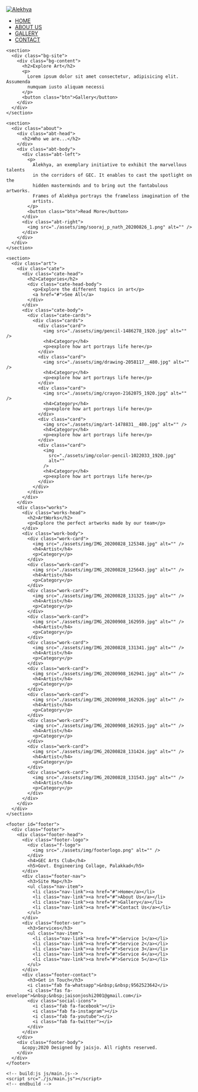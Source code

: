 <!DOCTYPE html>
<html lang="en">
  <head>
    <meta charset="UTF-8" />
    <meta name="viewport" content="width=device-width, initial-scale=1.0" />
    <title>Document</title>
    <!-- build:css css/main.css-->
    <link rel="stylesheet" href="./css/all.css" />
    <link rel="stylesheet" href="./css/style.css" />
    <!-- endbuild -->
  </head>
  <body>
    <nav class="navbar">
      <a href="#" class="nav-brand"
        ><img src="./assets/img/logo-alekhya2.png" alt="Alekhya"
      /></a>
      <div class="hamburger">
        <!-- <i class="fa fa-bars toggle-icon"></i> -->
        <div class="line"></div>
        <div class="line"></div>
        <div class="line"></div>
      </div>
      <div class="navbar-nav">
        <ul class="nav-item">
          <li class="nav-link"><a href="#" onclick="navlink()">HOME</a></li>
          <li class="nav-link"><a href="#" onclick="navlink()">ABOUT US</a></li>
          <li class="nav-link"><a href="#" onclick="navlink()">GALLERY</a></li>
          <li class="nav-link">
            <a href="#footer" onclick="navlink()">CONTACT</a>
          </li>
        </ul>
      </div>
    </nav>

    <section>
      <div class="bg-site">
        <div class="bg-content">
          <h2>Explore Art</h2>
          <p>
            Lorem ipsum dolor sit amet consectetur, adipisicing elit. Assumenda
            numquam iusto aliquam necessi
          </p>
          <button class="btn">Gallery</button>
        </div>
      </div>
    </section>

    <section>
      <div class="about">
        <div class="abt-head">
          <h2>Who we are...</h2>
        </div>
        <div class="abt-body">
          <div class="abt-left">
            <p>
              Alekhya, an exemplary initiative to exhibit the marvellous talents
              in the corridors of GEC. It enables to cast the spotlight on the
              hidden masterminds and to bring out the fantabulous artworks.
              Frames of Alekhya portrays the frameless imagination of the
              artists.
            </p>
            <button class="btn">Read More</button>
          </div>
          <div class="abt-right">
            <img src="./assets/img/sooraj_p_nath_20200826_1.png" alt="" />
          </div>
        </div>
      </div>
    </section>

    <section>
      <div class="art">
        <div class="cate">
          <div class="cate-head">
            <h2>Categories</h2>
            <div class="cate-head-body">
              <p>Explore the different topics in art</p>
              <a href="#">See All</a>
            </div>
          </div>
          <div class="cate-body">
            <div class="cate-cards">
              <div class="cards">
                <div class="card">
                  <img src="./assets/img/pencil-1486278_1920.jpg" alt="" />
                  <h4>Category</h4>
                  <p>explore how art portrays life here</p>
                </div>
                <div class="card">
                  <img src="./assets/img/drawing-2058117__480.jpg" alt="" />
                  <h4>Category</h4>
                  <p>explore how art portrays life here</p>
                </div>
                <div class="card">
                  <img src="./assets/img/crayon-2162075_1920.jpg" alt="" />
                  <h4>Category</h4>
                  <p>explore how art portrays life here</p>
                </div>
                <div class="card">
                  <img src="./assets/img/art-1478831__480.jpg" alt="" />
                  <h4>Category</h4>
                  <p>explore how art portrays life here</p>
                </div>
                <div class="card">
                  <img
                    src="./assets/img/color-pencil-1022033_1920.jpg"
                    alt=""
                  />
                  <h4>Category</h4>
                  <p>explore how art portrays life here</p>
                </div>
              </div>
            </div>
          </div>
        </div>
        <div class="works">
          <div class="works-head">
            <h2>ArtWorks</h2>
            <p>Explore the perfect artworks made by our team</p>
          </div>
          <div class="work-body">
            <div class="work-card">
              <img src="./assets/img/IMG_20200828_125348.jpg" alt="" />
              <h4>Artist</h4>
              <p>Category</p>
            </div>
            <div class="work-card">
              <img src="./assets/img/IMG_20200828_125643.jpg" alt="" />
              <h4>Artist</h4>
              <p>Category</p>
            </div>
            <div class="work-card">
              <img src="./assets/img/IMG_20200828_131325.jpg" alt="" />
              <h4>Artist</h4>
              <p>Category</p>
            </div>
            <div class="work-card">
              <img src="./assets/img/IMG_20200908_162959.jpg" alt="" />
              <h4>Artist</h4>
              <p>Category</p>
            </div>
            <div class="work-card">
              <img src="./assets/img/IMG_20200828_131341.jpg" alt="" />
              <h4>Artist</h4>
              <p>Category</p>
            </div>
            <div class="work-card">
              <img src="./assets/img/IMG_20200908_162941.jpg" alt="" />
              <h4>Artist</h4>
              <p>Category</p>
            </div>
            <div class="work-card">
              <img src="./assets/img/IMG_20200908_162926.jpg" alt="" />
              <h4>Artist</h4>
              <p>Category</p>
            </div>
            <div class="work-card">
              <img src="./assets/img/IMG_20200908_162915.jpg" alt="" />
              <h4>Artist</h4>
              <p>Category</p>
            </div>
            <div class="work-card">
              <img src="./assets/img/IMG_20200828_131424.jpg" alt="" />
              <h4>Artist</h4>
              <p>Category</p>
            </div>
            <div class="work-card">
              <img src="./assets/img/IMG_20200828_131543.jpg" alt="" />
              <h4>Artist</h4>
              <p>Category</p>
            </div>
          </div>
        </div>
      </div>
    </section>

    <footer id="footer">
      <div class="footer">
        <div class="footer-head">
          <div class="footer-logo">
            <div class="f-logo">
              <img src="./assets/img/footerlogo.png" alt="" />
            </div>
            <h4>GEC Arts Club</h4>
            <h5>Govt. Engineering Collage, Palakkad</h5>
          </div>
          <div class="footer-nav">
            <h3>Site Map</h3>
            <ul class="nav-item">
              <li class="nav-link"><a href="#">Home</a></li>
              <li class="nav-link"><a href="#">About Us</a></li>
              <li class="nav-link"><a href="#">Gallery</a></li>
              <li class="nav-link"><a href="#">Contact Us</a></li>
            </ul>
          </div>
          <div class="footer-ser">
            <h3>Services</h3>
            <ul class="nav-item">
              <li class="nav-link"><a href="#">Service 1</a></li>
              <li class="nav-link"><a href="#">Service 2</a></li>
              <li class="nav-link"><a href="#">Service 3</a></li>
              <li class="nav-link"><a href="#">Service 4</a></li>
              <li class="nav-link"><a href="#">Service 5</a></li>
            </ul>
          </div>
          <div class="footer-contact">
            <h3>Get in Touch</h3>
            <i class="fab fa-whatsapp">&nbsp;&nbsp;9562523642</i>
            <i class="fas fa-envelope">&nbsp;&nbsp;jaisonjoshi2001@gmail.com</i>
            <div class="social-icons">
              <i class="fab fa-facebook"></i>
              <i class="fab fa-instagram"></i>
              <i class="fab fa-youtube"></i>
              <i class="fab fa-twitter"></i>
            </div>
          </div>
        </div>
        <div class="footer-body">
          &copy;2020 Designed by jaisjo. All rights reserved.
        </div>
      </div>
    </footer>

    <!-- build:js js/main.js-->
    <script src="./js/main.js"></script>
    <!-- endbuild -->
  </body>
</html>
